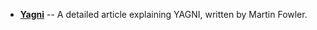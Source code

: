 * [**Yagni**](https://martinfowler.com/bliki/Yagni.html) -- A detailed article explaining YAGNI, written by Martin Fowler.
